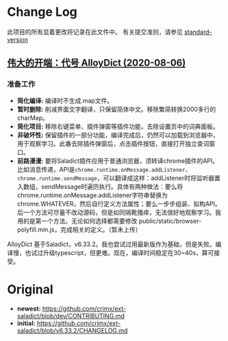 # Change Log

此项目的所有显着更改将记录在此文件中。 有关提交准则，请参见 [standard-version](https://github.com/conventional-changelog/standard-version)

<a name="AlloyDict"></a>
## [伟大的开端：代号 AlloyDict (2020-08-06)](https://github.com/name/repo-name/compare/v6.33.0...v6.33.1) 
### 准备工作
* **简化编译:**  编译时不生成.map文件。
* **暂时删除:**  削减界面文字翻译，只保留简体中文。移除繁简转换2000多行的charMap。
* **简化项目:**  移除右键菜单、插件弹窗等插件功能，去除设置页中的词典面板。
* **非破坏性:** 保留插件的一部分功能，编译完成后，仍然可以加载到浏览器中，用于观察学习。此番去除插件弹窗后，点击插件按钮，直接打开独立查词窗口。
* **前路漫漫:** 要将Saladict插件应用于普通浏览器，须转译chrome插件的API。比如消息传递，API是`chrome.runtime.onMessage.addListener`、`chrome.runtime.sendMessage`，可以翻译成这样：addListener时将监听器置入数组，sendMessage时遍历执行。具体有两种做法：要么将chrome.runtime.onMessage.addListener字符串替换为chrome.WHATEVER，然后自行定义方法属性；要么一步步组装、拟构API。后一个方法可尽量不改动源码，但是如同隔靴搔痒，无法很好地观察学习。我用的是第一个方法。无论如何选择都需要修改 public/static/browser-polyfill.min.js，完成相关的定义。（暂未上传） 

AlloyDict 基于Saladict，v6.33.2。我也尝试过用最新版作为基础，但是失败。编译慢，也试过升级typescript，但更难。现在，编译时间稳定在30~40s，算可接受。 


# Original
* **newest:** https://github.com/crimx/ext-saladict/blob/dev/CONTRIBUTING.md  
* **initial:** https://github.com/crimx/ext-saladict/blob/v6.33.2/CHANGELOG.md  
